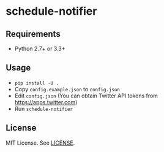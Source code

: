 # schedule-notifier

## Requirements
* Python 2.7+ or 3.3+

## Usage
* `pip install -U .`
* Copy `config.example.json` to `config.json`
* Edit `config.json` (You can obtain Twitter API tokens from https://apps.twitter.com)
* Run `schedule-notifier`

## License
MIT License. See [LICENSE](LICENSE).
